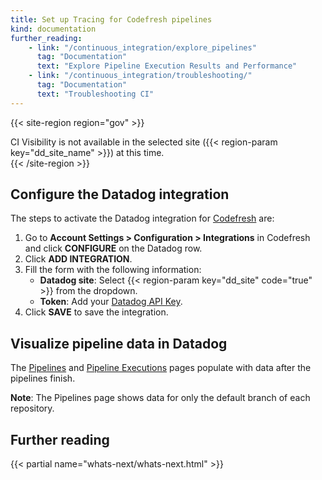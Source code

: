 ```yaml
---
title: Set up Tracing for Codefresh pipelines
kind: documentation
further_reading:
    - link: "/continuous_integration/explore_pipelines"
      tag: "Documentation"
      text: "Explore Pipeline Execution Results and Performance"
    - link: "/continuous_integration/troubleshooting/"
      tag: "Documentation"
      text: "Troubleshooting CI"
---
```


{{< site-region region="gov" >}}
<div class="alert alert-warning">CI Visibility is not available in the selected site ({{< region-param key="dd_site_name" >}}) at this time.</div>
{{< /site-region >}}

## Configure the Datadog integration

The steps to activate the Datadog integration for [Codefresh][1] are:

1. Go to **Account Settings > Configuration > Integrations** in Codefresh and click **CONFIGURE** on the Datadog row.
2. Click **ADD INTEGRATION**.
3. Fill the form with the following information:
   * **Datadog site**: Select {{< region-param key="dd_site" code="true" >}} from the dropdown.
   * **Token**: Add your [Datadog API Key][2].
4. Click **SAVE** to save the integration.

## Visualize pipeline data in Datadog

The [Pipelines][3] and [Pipeline Executions][4] pages populate with data after the pipelines finish.

**Note**: The Pipelines page shows data for only the default branch of each repository.

## Further reading

{{< partial name="whats-next/whats-next.html" >}}

[1]: https://buildkite.com
[2]: https://app.datadoghq.com/organization-settings/api-keys
[3]: https://app.datadoghq.com/ci/pipelines
[4]: https://app.datadoghq.com/ci/pipeline-executions
